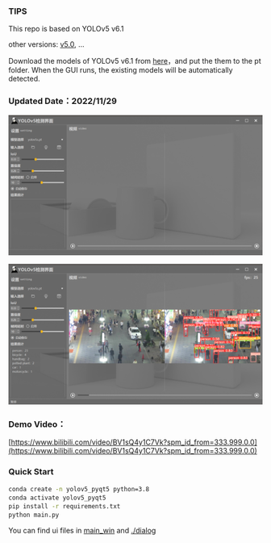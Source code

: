 ### TIPS

This repo is based on YOLOv5 v6.1

other versions: [v5.0](https://github.com/Javacr/PyQt5-YOLOv5/tree/yolov5_v5.0), ...

Download the models of  YOLOv5 v6.1 from [here](https://github.com/ultralytics/yolov5/releases/tag/v6.1)，and put the them to the pt folder. When the GUI runs, the existing models will be automatically detected.

### Updated Date：2022/11/29
![界面](./imgs/%E7%95%8C%E9%9D%A2.png)

![运行效果](./imgs/%E8%BF%90%E8%A1%8C.png)

### Demo Video：
[https://www.bilibili.com/video/BV1sQ4y1C7Vk?spm_id_from=333.999.0.0](https://www.bilibili.com/video/BV1sQ4y1C7Vk?spm_id_from=333.999.0.0)

### Quick Start

```bash
conda create -n yolov5_pyqt5 python=3.8
conda activate yolov5_pyqt5
pip install -r requirements.txt
python main.py
```
You can find ui files in [main_win](./main_win) and [./dialog](dialog)


